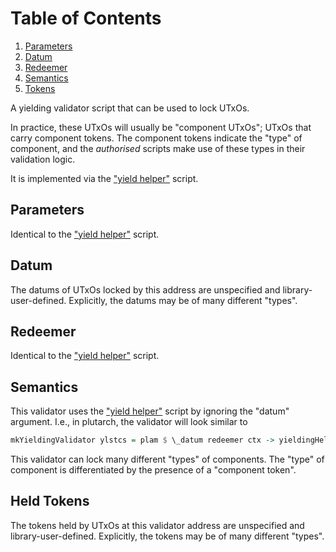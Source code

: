 # Table of Contents

1. [Parameters](#org373ed43)
2. [Datum](#org2e037bf)
3. [Redeemer](#org30acbe9)
4. [Semantics](#orgc9308fb)
5. [Tokens](#org4d38e18)

A yielding validator script that can be used to lock UTxOs.

In practice, these UTxOs will usually be "component UTxOs"; UTxOs that carry component tokens.
The component tokens indicate the "type" of component, and the _authorised_ scripts make use of these types in their validation logic.

It is implemented via the ["yield helper"](./helper.md) script.

<a id="org373ed43"></a>

## Parameters

Identical to the ["yield helper"](./helper.md) script.

<a id="org2e037bf"></a>

## Datum

The datums of UTxOs locked by this address are unspecified and library-user-defined.
Explicitly, the datums may be of many different "types".

<a id="org30acbe9"></a>

## Redeemer

Identical to the ["yield helper"](./helper.md) script.

<a id="orgc9308fb"></a>

## Semantics

This validator uses the ["yield helper"](./helper.md) script by ignoring the "datum" argument.
I.e., in plutarch, the validator will look similar to

```hs
mkYieldingValidator ylstcs = plam $ \_datum redeemer ctx -> yieldingHelper ylstcs # redeemer # ctx
```

This validator can lock many different "types" of components.
The "type" of component is differentiated by the presence of a "component token".

<a id="org4d38e18"></a>

## Held Tokens

The tokens held by UTxOs at this validator address are unspecified and library-user-defined.
Explicitly, the tokens may be of many different "types".
